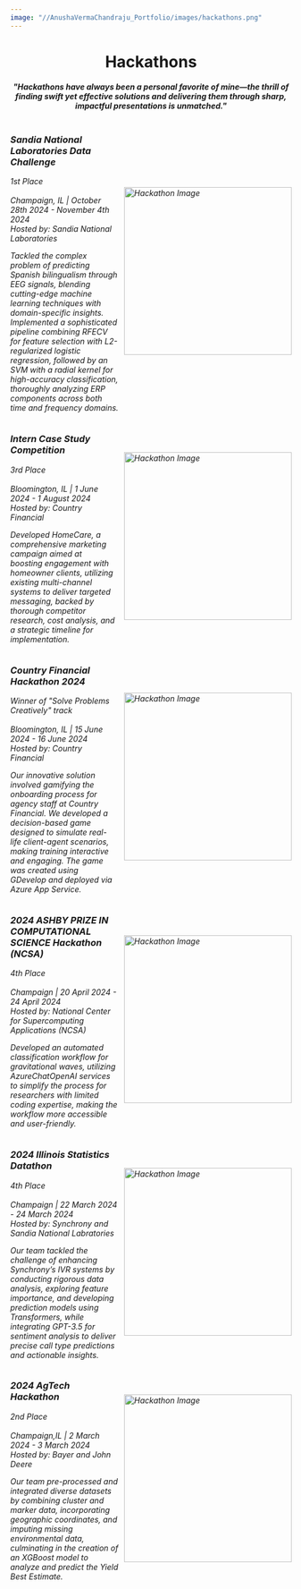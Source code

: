 ```yaml
---
image: "//AnushaVermaChandraju_Portfolio/images/hackathons.png" 
---
```


<!--more-->
<h1 align="center">Hackathons</h1>
<h4 align="center"><em>"Hackathons have always been a personal favorite of mine—the thrill of finding swift yet effective solutions and delivering them through sharp, impactful presentations is unmatched."<em></h4>
<div style="display: flex; align-items: center; flex-direction: row-reverse;">
    <img src="/AnushaVermaChandraju_Portfolio//AnushaVermaChandraju_Portfolio/images/erp.png" alt="Hackathon Image" style="width: 300px; height: auto; margin-left: 10px;"> 
    <div>
        <h3><strong>Sandia National Laboratories Data Challenge</strong></h3>
        <em>1st Place</em><br>
        <br>
        Champaign, IL | October 28th 2024 - November 4th 2024
        <br>
        <em>Hosted by: Sandia National Laboratories</em>
        <p>
        Tackled the complex problem of predicting Spanish bilingualism through EEG signals, blending cutting-edge machine learning techniques with domain-specific insights. Implemented a sophisticated pipeline combining RFECV for feature selection with L2-regularized logistic regression, followed by an SVM with a radial kernel for high-accuracy classification, thoroughly analyzing ERP components across both time and frequency domains.
        </p>
    </div>
</div>

<div style="display: flex; align-items: center; flex-direction: row-reverse;">
    <img src="/AnushaVermaChandraju_Portfolio//AnushaVermaChandraju_Portfolio/images/homecare.png" alt="Hackathon Image" style="width: 300px; height: auto; margin-left: 15px;">
    <div>
        <h3><strong>Intern Case Study Competition</strong></h3>
        <em>3rd Place</em><br>
        <br>
        Bloomington, IL | 1 June 2024 - 1 August 2024
        <br>
        <em>Hosted by: Country Financial</em>
        <p>
            Developed HomeCare, a comprehensive marketing campaign aimed at boosting engagement with homeowner clients, utilizing existing multi-channel systems to deliver targeted messaging, backed by thorough competitor research, cost analysis, and a strategic timeline for implementation.
        </p>
    </div>
</div>

<div style="display: flex; align-items: center; flex-direction: row-reverse;">
    <img src="/AnushaVermaChandraju_Portfolio//AnushaVermaChandraju_Portfolio/images/countryhack.png" alt="Hackathon Image" style="width: 300px; height: auto; margin-left: 15px;">
    <div>
        <h3><strong>Country Financial Hackathon 2024</strong></h3>
        <em>Winner of "Solve Problems Creatively" track</em><br>
        <br>
        Bloomington, IL | 15 June 2024 - 16 June 2024
        <br>
        <em>Hosted by: Country Financial</em>
        <p>
            Our innovative solution involved gamifying the onboarding process for agency staff at Country Financial. We developed a decision-based game designed to simulate real-life client-agent scenarios, making training interactive and engaging. The game was created using GDevelop and deployed via Azure App Service.</li>
        </p>
    </div>
</div>

<div style="display: flex; align-items: center; flex-direction: row-reverse;">
    <img src="/AnushaVermaChandraju_Portfolio//AnushaVermaChandraju_Portfolio/images/gw.png" alt="Hackathon Image" style="width: 300px; height: auto; margin-left: 10px;"> 
    <div>
        <h3><strong>2024 ASHBY PRIZE IN COMPUTATIONAL SCIENCE Hackathon (NCSA)</strong></h3>
        <em>4th Place</em><br>
        <br>
        Champaign | 20 April 2024 - 24 April 2024
        <br>
        <em>Hosted by: National Center for Supercomputing Applications (NCSA)</em>
        <p>Developed an automated classification workflow for gravitational waves, utilizing AzureChatOpenAI services to simplify the process for researchers with limited coding expertise, making the workflow more accessible and user-friendly.</p>
    </div>
</div>

<div style="display: flex; align-items: center; flex-direction: row-reverse;">
    <img src="/AnushaVermaChandraju_Portfolio//AnushaVermaChandraju_Portfolio/images/methodology.png" alt="Hackathon Image" style="width: 300px; height: auto; margin-left: 10px;">
    <div>
        <h3><strong>2024 Illinois Statistics Datathon</strong></h3>
        <em>4th Place</em><br>
        <br>
        Champaign | 22 March 2024 - 24 March 2024
        <br>
        <em>Hosted by: Synchrony and Sandia National Labratories</em>
        <p>Our team tackled the challenge of enhancing Synchrony’s IVR systems by conducting rigorous data analysis, exploring feature importance, and developing prediction models using Transformers, while integrating GPT-3.5 for sentiment analysis to deliver precise call type predictions and actionable insights.</p>
    </div>
</div>

<div style="display: flex; align-items: center; flex-direction: row-reverse;">
    <img src="/AnushaVermaChandraju_Portfolio//AnushaVermaChandraju_Portfolio/images/agtech.png" alt="Hackathon Image" style="width: 300px; height: auto; margin-left: 10px;">
    <div>
        <h3><strong>2024 AgTech Hackathon</strong></h3>
        <em>2nd Place</em><br>
        <br>
        Champaign,IL | 2 March 2024 - 3 March 2024
        <br>
        <em>Hosted by: Bayer and John Deere</em>
        <p>Our team pre-processed and integrated diverse datasets by combining cluster and marker data, incorporating geographic coordinates, and imputing missing environmental data, culminating in the creation of an XGBoost model to analyze and predict the Yield Best Estimate.</p>
    </div>
</div>
